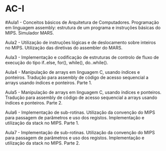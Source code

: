# AC-I
#Aula1 - Conceitos básicos de Arquitetura de Computadores. Programação em linguagem assembly: estrutura de um programa e instruções básicas do MIPS. Simulador MARS.

Aula2 - Utilização de instruções lógicas e de deslocamento sobre inteiros no MIPS. Utilização das diretivas do assembler do MARS.

Aula3 - Implementação e codificação de estruturas de controlo de fluxo de execução do tipo if..else, for(), while(), do..while().

Aula4 - Manipulação de arrays em linguagem C, usando índices e ponteiros. Tradução para assembly de código de acesso sequencial a arrays usando índices e ponteiros. Parte 1.

Aula5 - Manipulação de arrays em linguagem C, usando índices e ponteiros. Tradução para assembly de código de acesso sequencial a arrays usando índices e ponteiros. Parte 2.

Aula6 - Implementação de sub-rotinas. Utilização da convenção do MIPS para passagem de parâmetros e uso dos registos. Implementação e utilização da stack no MIPS. Parte 1.

Aula7 - Implementação de sub-rotinas. Utilização da convenção do MIPS para passagem de parâmetros e uso dos registos. Implementação e utilização da stack no MIPS. Parte 2.
